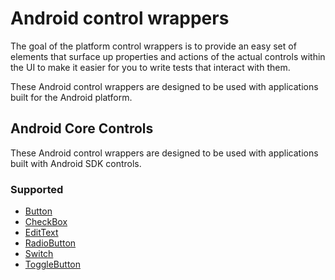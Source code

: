 # Android control wrappers

The goal of the platform control wrappers is to provide an easy set of elements that surface up properties and actions of the actual controls within the UI to make it easier for you to write tests that interact with them. 

These Android control wrappers are designed to be used with applications built for the Android platform.

## Android Core Controls

These Android control wrappers are designed to be used with applications built with Android SDK controls.

### Supported

- [Button](../../src/Legerity/Android/Elements/Core/Button.cs)
- [CheckBox](../../src/Legerity/Android/Elements/Core/CheckBox.cs)
- [EditText](../../src/Legerity/Android/Elements/Core/EditText.cs)
- [RadioButton](../../src/Legerity/Android/Elements/Core/RadioButton.cs)
- [Switch](../../src/Legerity/Android/Elements/Core/Switch.cs)
- [ToggleButton](../../src/Legerity/Android/Elements/Core/ToggleButton.cs)
